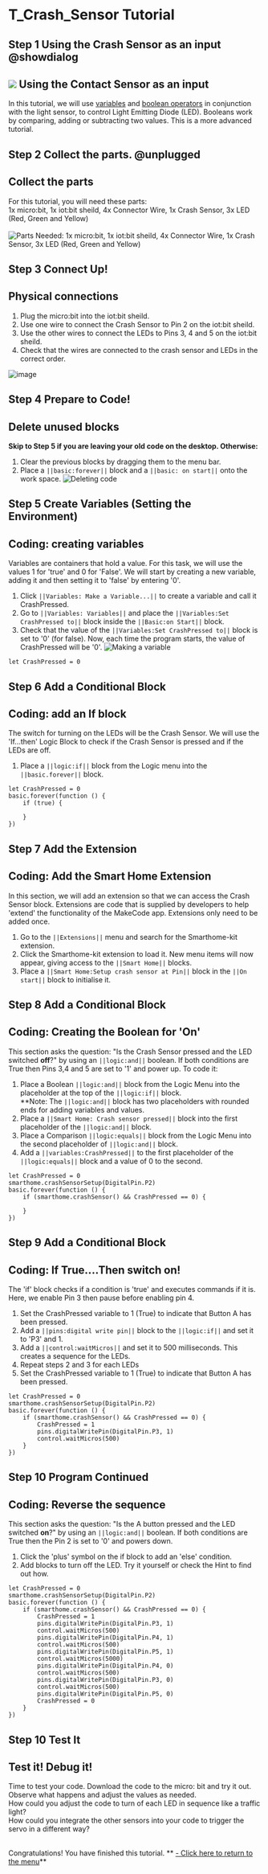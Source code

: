 # T_Crash_Sensor Tutorial

<!---------------------------------------------------------------
---------------Crash Sensor TUTORIAL---------------------------
----------------------------------------------------------------->

## Step 1 Using the Crash Sensor as an input  @showdialog

![](https://raw.githubusercontent.com/EarthEdSTEM/earthed-iot-programs-tutorials/master/Images/General/EarthEd_Horizontal_Logo.png)
Using the Contact Sensor as an input
------------------------------------

In this tutorial, we will use [variables](https://launchschool.com/books/ruby/read/variables) and [boolean operators](https://www.youtube.com/watch?v=KrR7D58Onzw) in conjunction with the light sensor, to control Light Emitting Diode (LED).
Booleans work by comparing, adding or subtracting two values. This is a more advanced tutorial.

## Step 2 Collect the parts. @unplugged
Collect the parts
-----------------
For this tutorial, you will need these parts: <br>
1x micro:bit, 1x iot:bit sheild, 4x Connector Wire, 1x Crash Sensor, 3x LED (Red, Green and Yellow) <br><br>
![Parts Needed: 1x micro:bit, 1x iot:bit sheild, 4x Connector Wire, 1x Crash Sensor, 3x LED (Red, Green and Yellow) ](https://raw.githubusercontent.com/EarthEdSTEM/earthed-iot-programs-tutorials/master/Images/T_Crash_Sensor/IoT_Crash_Sensor_Parts_List.png)
<br>

## Step 3 Connect Up!
Physical connections
--------------------
1. Plug the micro:bit into the iot:bit sheild.
2. Use one wire to connect the Crash Sensor to Pin 2 on the iot:bit sheild.
3. Use the other wires to connect the LEDs to Pins 3, 4 and 5 on the iot:bit sheild.
4. Check that the wires are connected to the crash sensor and LEDs in the correct order.


![image](https://raw.githubusercontent.com/EarthEdSTEM/earthed-iot-programs-tutorials/master/Images/T_Crash_Sensor/IoT_Crash_Sensor_Connections.png)

## Step 4 Prepare to Code!
Delete unused blocks
--------------------
**Skip to Step 5 if you are leaving your old code on the desktop. Otherwise:**
1. Clear the previous blocks by dragging them to the menu bar.
2. Place a ``||basic:forever||`` block and a ``||basic: on start||`` onto the work space.
![Deleting code](https://raw.githubusercontent.com/EarthEdSTEM/earthed-iot-programs-tutorials/master/Images/General/Delete_blocks.png)

## Step 5 Create Variables (Setting the Environment)
Coding: creating variables
--------------------------
Variables are containers that hold a value. For this task, we will use the values 1 for 'true' and 0 for 'False'.
We will start by creating a new variable, adding it and then setting it to 'false' by entering '0'.
1. Click ``||Variables: Make a Variable...||`` to create a variable and call it CrashPressed.
2. Go to ``||Variables: Variables||`` and place the ``||Variables:Set CrashPressed to||`` block inside the ``||Basic:on Start||`` block.
3. Check that the value of the ``||Variables:Set CrashPressed to||`` block is set to '0' (for false).
Now, each time the program starts, the value of CrashPressed will be '0'.
![Making a variable](https://raw.githubusercontent.com/EarthEdSTEM/earthed-iot-programs-tutorials/master/Images/T_Crash_Sensor/IoT_Crash_Sensor_Create_Variable.png)
```blocks
let CrashPressed = 0
```

## Step 6 Add a Conditional Block
Coding: add an If block
-----------------------
The switch for turning on the LEDs will be the Crash Sensor. We will use the 'If...then' Logic Block to check if the Crash Sensor is pressed and if the LEDs are off. 

1. Place a ``||logic:if||`` block from the Logic menu into the ``||basic.forever||`` block.

```blocks
let CrashPressed = 0
basic.forever(function () {
    if (true) {
    	
    }
})
```

## Step 7 Add the Extension
Coding: Add the Smart Home Extension
----------------------------------------
In this section, we will add an extension so that we can access the Crash Sensor block. Extensions are code that is supplied by developers to help 'extend' the functionality of the MakeCode app. Extensions only need to be added once.
1. Go to the ``||Extensions||`` menu and search for the Smarthome-kit extension. 
2. Click the Smarthome-kit extension to load it. New menu items will now appear, giving access to the ``||Smart Home||`` blocks.
3. Place a ``||Smart Home:Setup crash sensor at Pin||`` block in the ``||On start||`` block to initialise it.

## Step 8 Add a Conditional Block
Coding: Creating the Boolean for 'On'
-----------------------------------------------------
This section asks the question: "Is the Crash Sensor pressed and the LED switched **off**?" by using an ``||logic:and||`` boolean. If both conditions are True
then Pins 3,4 and 5 are set to '1' and power up. To code it:
1. Place a Boolean ``||logic:and||`` block from the Logic Menu into the placeholder at the top of the ``||logic:if||`` block. <br>
**Note: The ``||logic:and||`` block has two placeholders with rounded ends for adding variables and values.
2. Place a ``||Smart Home: Crash sensor pressed||`` block into the first placeholder of the  ``||logic:and||`` block. 
3. Place a Comparison ``||logic:equals||`` block from the Logic Menu into the second placeholder of ``||logic:and||`` block. 
4. Add a ``||variables:CrashPressed||`` to the first placeholder of the ``||logic:equals||`` block and a value of 0 to the second. 

```blocks
let CrashPressed = 0
smarthome.crashSensorSetup(DigitalPin.P2)
basic.forever(function () {
    if (smarthome.crashSensor() && CrashPressed == 0) {
    
    }
})
```

## Step 9 Add a Conditional Block
Coding: If True....Then switch on!
----------------------------------
The 'if' block checks if a condition is 'true' and executes commands if it is. Here, we enable Pin 3 then pause before enabling pin 4.
1. Set the CrashPressed variable to 1 (True) to indicate that Button A has been pressed.
2. Add a ``||pins:digital write pin||`` block to the ``||logic:if||`` and set it to 'P3' and 1.
3. Add a ``||control:waitMicros||`` and set it to 500 milliseconds. This creates a sequence for the LEDs.
4. Repeat steps 2 and 3 for each LEDs 
5. Set the CrashPressed variable to 1 (True) to indicate that Button A has been pressed.

```blocks
let CrashPressed = 0
smarthome.crashSensorSetup(DigitalPin.P2)
basic.forever(function () {
    if (smarthome.crashSensor() && CrashPressed == 0) {
        CrashPressed = 1
        pins.digitalWritePin(DigitalPin.P3, 1)
        control.waitMicros(500)
    }
})
```
## Step 10 Program Continued
Coding: Reverse the sequence
----------------------------
This section asks the question: "Is the A button pressed and the LED switched **on**?" by using an ``||logic:and||`` boolean. If both conditions are True
then the Pin 2 is set to '0' and powers down.
1. Click the 'plus' symbol on the if block to add an 'else' condition.
2. Add blocks to turn off the LED. Try it yourself or check the Hint to find out how.

```blocks
let CrashPressed = 0
smarthome.crashSensorSetup(DigitalPin.P2)
basic.forever(function () {
    if (smarthome.crashSensor() && CrashPressed == 0) {
        CrashPressed = 1
        pins.digitalWritePin(DigitalPin.P3, 1)
        control.waitMicros(500)
        pins.digitalWritePin(DigitalPin.P4, 1)
        control.waitMicros(500)
        pins.digitalWritePin(DigitalPin.P5, 1)
        control.waitMicros(5000)
        pins.digitalWritePin(DigitalPin.P4, 0)
        control.waitMicros(500)
        pins.digitalWritePin(DigitalPin.P3, 0)
        control.waitMicros(500)
        pins.digitalWritePin(DigitalPin.P5, 0)
        CrashPressed = 0
    }
})

```

## Step 10 Test It
Test it! Debug it!
------------------
Time to test your code. Download the code to the micro: bit and try it out. Observe what happens and adjust the values as needed.<br>
How could you adjust the code to turn of each LED in sequence like a traffic light?<br>
How could you integrate the other sensors into your code to trigger the servo in a different way?<br><br>


Congratulations! You have finished this tutorial.
** [- Click here to return to the menu](https://sites.google.com/earthed.vic.edu.au/tutorial-iot/home)**<br>


<script src="https://makecode.com/gh-pages-embed.js" > </script><script>makeCodeRender("{{ site.makecode.home_url }}", "{{ site.github.owner_name }}/{ { site.github.repository_name } } ");</script>

